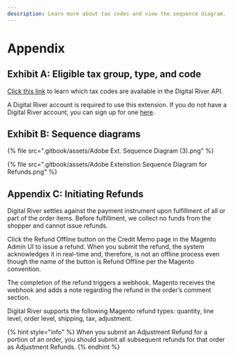 ```yaml
---
description: Learn more about tax codes and view the sequence diagram.
---
```


# Appendix

## Exhibit A: Eligible tax group, type, and code

[Click this link](https://docs.digitalriver.com/digital-river-api/product-management/creating-and-updating-skus#tax-code) to learn which tax codes are available in the Digital River API.&#x20;

A Digital River account is required to use this extension. If you do not have a Digital River account, you can sign up for one [here](https://dashboard.digitalriver.com/signup).

## Exhibit B: Sequence diagrams&#x20;

{% file src=".gitbook/assets/Adobe Ext. Sequence Diagram (3).png" %}

{% file src=".gitbook/assets/Adobe Extenstion Sequence Diagram for Refunds.png" %}

## Appendix C: Initiating Refunds

Digital River settles against the payment instrument upon fulfillment of all or part of the order items. Before fulfillment, we collect no funds from the shopper and cannot issue refunds.

Click the Refund Offline button on the Credit Memo page in the Magento Admin UI to issue a refund. When you submit the refund, the system acknowledges it in real-time and, therefore, is not an offline process even though the name of the button is Refund Offline per the Magento convention.

The completion of the refund triggers a webhook. Magento receives the webhook and adds a note regarding the refund in the order’s comment section.

Digital River supports the following Magento refund types: quantity, line level, order level, shipping, tax, adjustment.

{% hint style="info" %}
When you submit an Adjustment Refund for a portion of an order, you should submit all subsequent refunds for that order as Adjustment Refunds.
{% endhint %}
